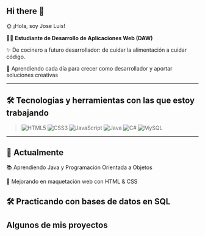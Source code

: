 ## Hi there 👋

:sun_with_face: ¡Hola, soy Jose Luis!

👩‍💻 **Estudiante de Desarrollo de Aplicaciones Web (DAW)**  

✨ De cocinero a futuro desarrollador: de cuidar la alimentación a cuidar código.

🚀 Aprendiendo cada día para crecer como desarrollador y aportar soluciones creativas

---

## 🛠️ Tecnologias y herramientas con las que estoy trabajando
> ![HTML5](https://img.shields.io/badge/-HTML5-E34F26?style=flat&logo=html5&logoColor=white)
> ![CSS3](https://img.shields.io/badge/-CSS3-1572B6?style=flat&logo=css3&logoColor=white)
> ![JavaScript](https://img.shields.io/badge/-JavaScript-F7DF1E?style=flat&logo=javascript&logoColor=black)
> ![Java](https://img.shields.io/badge/Java-ED8B00?style=flat&logo=openjdk&logoColor=white)
> ![C#](https://img.shields.io/badge/C%23-239120?style=flat&logo=c-sharp&logoColor=white)
> ![MySQL](https://img.shields.io/badge/MySQL-005C84?style=flat&logo=mysql&logoColor=white)
---
## 🌱 **Actualmente**  

📚 Aprendiendo Java y Programación Orientada a Objetos  

🎨 Mejorando en maquetación web con HTML & CSS  

🛠️ Practicando con bases de datos en SQL
---
## **Algunos de mis proyectos**  



